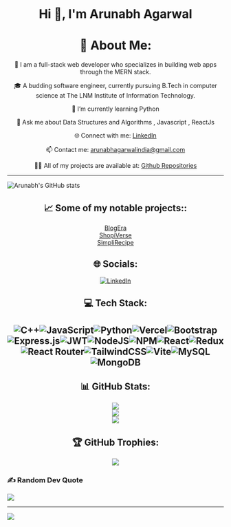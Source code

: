 <h1 align="center">Hi 👋, I'm Arunabh Agarwal</h1>

<h1 align="center">💫 About Me:</h1>

<p align="center">👋 I am a full-stack web developer who specializes in building web apps through the MERN stack.</p>

<p align="center">🎓 A budding software engineer, currently pursuing B.Tech in computer science at The LNM Institute of Information Technology.</p>

<p align="center">🌱 I’m currently learning Python</p>

<p align="center">💬 Ask me about Data Structures and Algorithms , Javascript , ReactJs </p>

<p align="center">🌐 Connect with me: <a href="https://www.linkedin.com/in/arunabh-agarwal/">LinkedIn</a></p>
<p align="center">📫 Contact me: <a href="mailto:arunabhagarwalindia@gmail.com">arunabhagarwalindia@gmail.com</a></p>
<p align="center">👨‍💻 All of my projects are available at: <a href="https://github.com/Arunabh0409?tab=repositories">Github Repositories</a></p>

---
![Arunabh's GitHub stats](https://github-readme-stats.vercel.app/api?username=Arunabh0409&show_icons=true&theme=radical)


## <h2 align="center">📈 Some of my notable projects::</h2><p align="center">[BlogEra](https://github.com/Arunabh0409/BlogEra)<br>[ShopiVerse](https://github.com/Arunabh0409/ShopiVerse)<br> [SimpliRecipe](https://github.com/Arunabh0409/SimpliRecipe)</p>


## <h2 align="center">🌐 Socials:</h2><p align="center">[![LinkedIn](https://img.shields.io/badge/LinkedIn-%230077B5.svg?logo=linkedin&logoColor=white)](https://linkedin.com/in/https://www.linkedin.com/in/arunabh-agarwal/)</p>

## <h2 align="center">💻 Tech Stack:</h2>
## <div align="center"><div style="display: flex; flex-wrap: wrap; justify-content: center;">![C++](https://img.shields.io/badge/c++-%2300599C.svg?style=for-the-badge&logo=c%2B%2B&logoColor=white)![JavaScript](https://img.shields.io/badge/javascript-%23323330.svg?style=for-the-badge&logo=javascript&logoColor=%23F7DF1E)![Python](https://img.shields.io/badge/python-3670A0?style=for-the-badge&logo=python&logoColor=ffdd54)![Vercel](https://img.shields.io/badge/vercel-%23000000.svg?style=for-the-badge&logo=vercel&logoColor=white)![Bootstrap](https://img.shields.io/badge/bootstrap-%238511FA.svg?style=for-the-badge&logo=bootstrap&logoColor=white)![Express.js](https://img.shields.io/badge/express.js-%23404d59.svg?style=for-the-badge&logo=express&logoColor=%2361DAFB)![JWT](https://img.shields.io/badge/JWT-black?style=for-the-badge&logo=JSON%20web%20tokens)![NodeJS](https://img.shields.io/badge/node.js-6DA55F?style=for-the-badge&logo=node.js&logoColor=white)![NPM](https://img.shields.io/badge/NPM-%23CB3837.svg?style=for-the-badge&logo=npm&logoColor=white)![React](https://img.shields.io/badge/react-%2320232a.svg?style=for-the-badge&logo=react&logoColor=%2361DAFB)![Redux](https://img.shields.io/badge/redux-%23593d88.svg?style=for-the-badge&logo=redux&logoColor=white)![React Router](https://img.shields.io/badge/React_Router-CA4245?style=for-the-badge&logo=react-router&logoColor=white)![TailwindCSS](https://img.shields.io/badge/tailwindcss-%2338B2AC.svg?style=for-the-badge&logo=tailwind-css&logoColor=white)![Vite](https://img.shields.io/badge/vite-%23646CFF.svg?style=for-the-badge&logo=vite&logoColor=white)![MySQL](https://img.shields.io/badge/mysql-%2300000f.svg?style=for-the-badge&logo=mysql&logoColor=white)![MongoDB](https://img.shields.io/badge/MongoDB-%234ea94b.svg?style=for-the-badge&logo=mongodb&logoColor=white)</div></div>


 
## <h2 align="center">📊 GitHub Stats:</h2><div align="center"><img src="https://github-readme-stats.vercel.app/api?username=Arunabh0409&theme=dark&hide_border=false&include_all_commits=false&count_private=false" /><br/><img src="https://github-readme-streak-stats.herokuapp.com/?user=Arunabh0409&theme=dark&hide_border=false" /><br/><img src="https://github-readme-stats.vercel.app/api/top-langs/?username=Arunabh0409&theme=dark&hide_border=false&include_all_commits=false&count_private=false&layout=compact" /></div>

## <h2 align="center">🏆 GitHub Trophies:</h2><p align="center"><img src="https://github-profile-trophy.vercel.app/?username=Arunabh0409&theme=radical&no-frame=false&no-bg=true&margin-w=4" /></p>


### ✍️ Random Dev Quote
![](https://quotes-github-readme.vercel.app/api?type=horizontal&theme=radical)

---
[![](https://visitcount.itsvg.in/api?id=Arunabh0409&icon=0&color=0)](https://visitcount.itsvg.in)

<!-- Proudly created with GPRM ( https://gprm.itsvg.in ) -->

